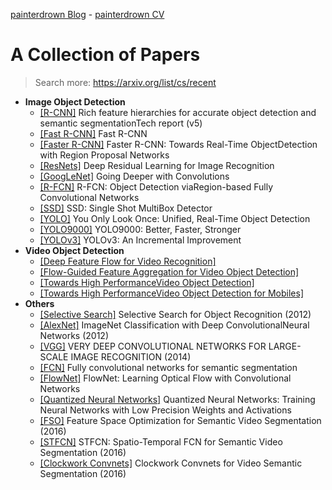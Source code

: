 [painterdrown Blog](https://painterdrown.github.io) - [painterdrown CV](https://painterdrown.github.io/cv)

# A Collection of Papers

> Search more: https://arxiv.org/list/cs/recent

+ **Image Object Detection**
	+ [[R-CNN]](R-CNN.pdf) Rich feature hierarchies for accurate object detection and semantic segmentationTech report (v5)
	+ [[Fast R-CNN]](Fast_R-CNN.pdf) Fast R-CNN
	+ [[Faster R-CNN]](Faster_R-CNN.pdf) Faster R-CNN: Towards Real-Time ObjectDetection with Region Proposal Networks
	+ [[ResNets]](ResNets.pdf) Deep Residual Learning for Image Recognition
	+ [[GoogLeNet]](GoogLeNet.pdf) Going Deeper with Convolutions
	+ [[R-FCN]](R-FCN.pdf) R-FCN: Object Detection viaRegion-based Fully Convolutional Networks
	+ [[SSD]](SSD.pdf) SSD: Single Shot MultiBox Detector
	+ [[YOLO]](YOLO.pdf) You Only Look Once: Unified, Real-Time Object Detection
	+ [[YOLO9000]](YOLO9000.pdf) YOLO9000: Better, Faster, Stronger
	+ [[YOLOv3]](YOLOv3.pdf) YOLOv3: An Incremental Improvement
+ **Video Object Detection**
	+ [[Deep Feature Flow for Video Recognition]](Deep_Feature_Flow_for_Video_Recognition.pdf)
	+ [[Flow-Guided Feature Aggregation for Video Object Detection]](Flow-Guided_Feature_Aggregation_for_Video_Object_Detection.pdf)
	+ [[Towards High PerformanceVideo Object Detection]](Towards_High_Performance_Video_Object_Detection.pdf)
	+ [[Towards High PerformanceVideo Object Detection for Mobiles]](Towards_High_Performance_Video_Object_Detection_for_Mobiles.pdf)
+ **Others**
	+ [[Selective Search]](Selective_Search.pdf) Selective Search for Object Recognition (2012)
	+ [[AlexNet]](AlexNet.pdf) ImageNet Classification with Deep ConvolutionalNeural Networks (2012)
	+ [[VGG]](VGG.pdf) VERY DEEP CONVOLUTIONAL NETWORKS FOR LARGE-SCALE IMAGE RECOGNITION (2014)
	+ [[FCN]](FCN.pdf) Fully convolutional networks for semantic segmentation
	+ [[FlowNet]](FlowNet.pdf) FlowNet: Learning Optical Flow with Convolutional Networks
	+ [[Quantized Neural Networks]](Quantized_Neural_Networks.pdf) Quantized Neural Networks: Training Neural Networks with Low Precision Weights and Activations
	+ [[FSO]](FSO.pdf) Feature Space Optimization for Semantic Video Segmentation (2016)
	+ [[STFCN]](STFCN.pdf) STFCN: Spatio-Temporal FCN for Semantic Video Segmentation (2016)
	+ [[Clockwork Convnets]](Clockwork_Convnets.pdf) Clockwork Convnets for Video Semantic Segmentation (2016)
